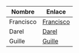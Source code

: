 | Nombre | Enlace |
| --- | --- |
| Francisco | [Francisco](https://github.com/FranWDev) |
| Darel | [Darel](https://github.com/DarelShroo) |
| Guille | [Guille](https://github.com/StrayClase) |
